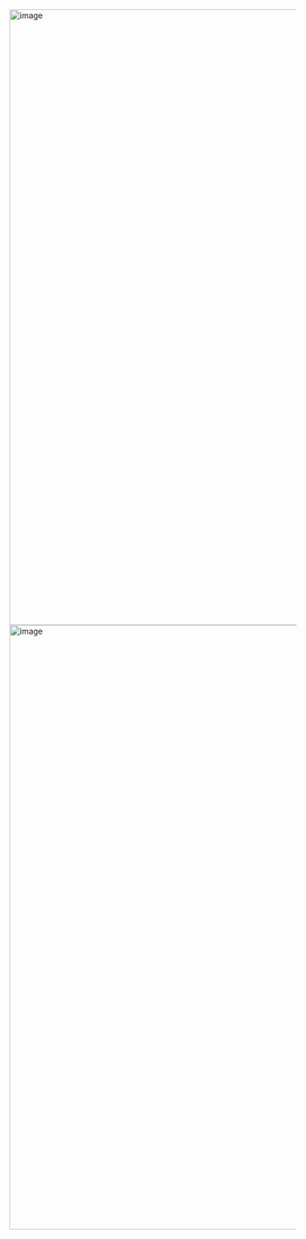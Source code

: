
<img width="1921" height="1079" alt="image" src="https://github.com/user-attachments/assets/f6c70938-88ed-465d-a8c0-bd6adbfc51c8" />

<img width="1916" height="1059" alt="image" src="https://github.com/user-attachments/assets/0cc0a04f-cec5-4577-a23f-7b0bb0cb8396" />

